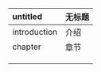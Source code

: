 | untitled | 无标题 |
| :--- | :--- |
| introduction | 介绍 |
| chapter | 章节 |
|  |  |
|  |  |
|  |  |



